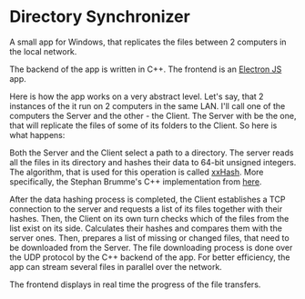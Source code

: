 # Directory Synchronizer
A small app for Windows, that replicates the files between 2 computers in the local network.

The backend of the app is written in C++. The frontend is an [Electron JS](https://www.electronjs.org/) app.

Here is how the app works on a very abstract level. Let's say, that 2 instances of the it run on 2 computers in the same LAN.
I'll call one of the computers the Server and the other - the Client.
The Server with be the one, that will replicate the files of some of its folders to the Client.
So here is what happens:

Both the Server and the Client select a path to a directory.
The server reads all the files in its directory and hashes their data to 64-bit unsigned integers.
The algorithm, that is used for this operation is called [xxHash](https://xxhash.com/).
More specifically, the Stephan Brumme's C++ implementation from [here](https://create.stephan-brumme.com/xxhash/).

After the data hashing process is completed, the Client establishes a TCP connection to the server and requests a list of its files together with their hashes.
Then, the Client on its own turn checks which of the files from the list exist on its side.
Calculates their hashes and compares them with the server ones.
Then, prepares a list of missing or changed files, that need to be downloaded from the Server.
The file downloading process is done over the UDP protocol by the C++ backend of the app.
For better efficiency, the app can stream several files in parallel over the network.

The frontend displays in real time the progress of the file transfers.
